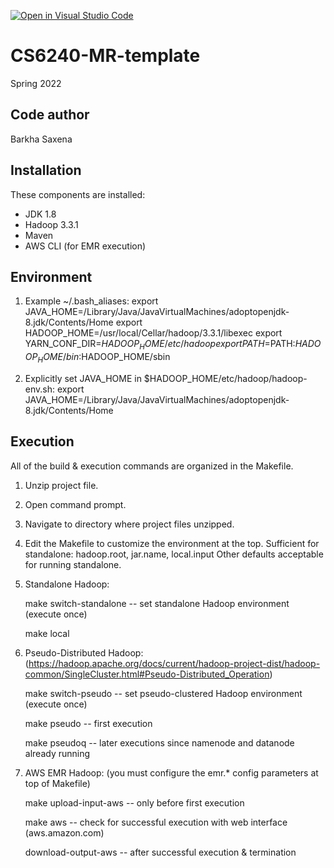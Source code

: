 [![Open in Visual Studio Code](https://classroom.github.com/assets/open-in-vscode-f059dc9a6f8d3a56e377f745f24479a46679e63a5d9fe6f495e02850cd0d8118.svg)](https://classroom.github.com/online_ide?assignment_repo_id=6788571&assignment_repo_type=AssignmentRepo)
# CS6240-MR-template

Spring 2022

Code author
-----------
Barkha Saxena

Installation
------------
These components are installed:
- JDK 1.8
- Hadoop 3.3.1
- Maven
- AWS CLI (for EMR execution)

Environment
-----------
1) Example ~/.bash_aliases:
   export JAVA_HOME=/Library/Java/JavaVirtualMachines/adoptopenjdk-8.jdk/Contents/Home
   export HADOOP_HOME=/usr/local/Cellar/hadoop/3.3.1/libexec
   export YARN_CONF_DIR=$HADOOP_HOME/etc/hadoop
   export PATH=$PATH:$HADOOP_HOME/bin:$HADOOP_HOME/sbin

2) Explicitly set JAVA_HOME in $HADOOP_HOME/etc/hadoop/hadoop-env.sh:
   export JAVA_HOME=/Library/Java/JavaVirtualMachines/adoptopenjdk-8.jdk/Contents/Home

Execution
---------
All of the build & execution commands are organized in the Makefile.
1) Unzip project file.
2) Open command prompt.
3) Navigate to directory where project files unzipped.
4) Edit the Makefile to customize the environment at the top.
   Sufficient for standalone: hadoop.root, jar.name, local.input
   Other defaults acceptable for running standalone.
5) Standalone Hadoop:

   make switch-standalone		-- set standalone Hadoop environment (execute once)

   make local

6) Pseudo-Distributed Hadoop: (https://hadoop.apache.org/docs/current/hadoop-project-dist/hadoop-common/SingleCluster.html#Pseudo-Distributed_Operation)

   make switch-pseudo			-- set pseudo-clustered Hadoop environment (execute once)

   make pseudo					-- first execution

   make pseudoq				-- later executions since namenode and datanode already running

7) AWS EMR Hadoop: (you must configure the emr.* config parameters at top of Makefile)

   make upload-input-aws		-- only before first execution

   make aws					-- check for successful execution with web interface (aws.amazon.com)

   download-output-aws			-- after successful execution & termination
	
